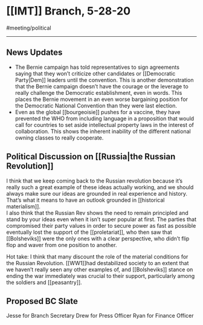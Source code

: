 # [[IMT]] Branch, 5-28-20
#meeting/political 

---
## News Updates
-   The Bernie campaign has told representatives to sign agreements saying that they won’t criticize other candidates or [[Democratic Party|Dem]] leaders until the convention. This is another demonstration that the Bernie campaign doesn’t have the courage or the leverage to really challenge the Democratic establishment, even in words. This places the Bernie movement in an even worse bargaining position for the Democratic National Convention than they were last election. 
-   Even as the global [[bourgeoisie]] pushes for a vaccine, they have prevented the WHO from including language in a proposition that would call for countries to set aside intellectual property laws in the interest of collaboration. This shows the inherent inability of the different national owning classes to really cooperate. 

## Political Discussion on [[Russia|the Russian Revolution]]
I think that we keep coming back to the Russian revolution because it’s really such a great example of these ideas actually working, and we should always make sure our ideas are grounded in real experience and history. That’s what it means to have an outlook grounded in [[historical materialism]].     
I also think that the Russian Rev shows the need to remain principled and stand by your ideas even when it isn’t super popular at first. The parties that compromised their party values in order to secure power as fast as possible eventually lost the support of the [[proletariat]], who then saw that [[Bolsheviks]] were the only ones with a clear perspective, who didn’t flip flop and waver from one position to another.     

Hot take: I think that many discount the role of the material conditions for the Russian Revolution. [[WW1]]had destabilized society to an extent that we haven’t really seen any other examples of, and [[Bolsheviks]] stance on ending the war immediately was crucial to their support, particularly among the soldiers and [[peasantry]].

## Proposed BC Slate
Jesse for Branch Secretary
Drew for Press Officer
Ryan for Finance Officer
